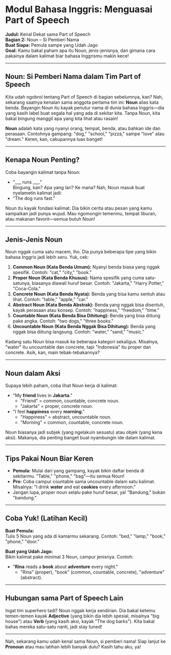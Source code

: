 # Modul Bahasa Inggris: Menguasai Part of Speech  
**Judul:** Kenal Dekat sama Part of Speech  
**Bagian 2:** Noun – Si Pemberi Nama  
**Buat Siapa:** Pemula sampe yang Udah Jago  
**Goal:** Kamu bakal paham apa itu Noun, jenis-jenisnya, dan gimana cara pakainya dalam kalimat biar bahasa Inggrismu makin kece!

---

## Noun: Si Pemberi Nama dalam Tim Part of Speech  

Kita udah ngobrol tentang Part of Speech di bagian sebelumnya, kan? Nah, sekarang saatnya kenalan sama anggota pertama tim ini: **Noun** alias kata benda. Bayangin Noun itu kayak penutur nama di dunia bahasa Inggris—dia yang kasih label buat segala hal yang ada di sekitar kita. Tanpa Noun, kita bakal bingung manggil apa yang kita lihat atau rasain!

**Noun** adalah kata yang nyanyi orang, tempat, benda, atau bahkan ide dan perasaan. Contohnya gampang: "dog," "school," "pizza," sampe "love" atau "dream." Keren, kan, cakupannya luas banget!

---

## Kenapa Noun Penting?  

Coba bayangin kalimat tanpa Noun:  
- "___ runs ___."  
Bingung, kan? Apa yang lari? Ke mana? Nah, Noun masuk buat nyelametin kalimat jadi:  
- "The dog runs fast."  

Noun itu kayak fondasi kalimat. Dia bikin cerita atau pesan yang kamu sampaikan jadi punya wujud. Mau ngomongin temenmu, tempat liburan, atau makanan favorit—semua butuh Noun!

---

## Jenis-Jenis Noun  

Noun nggak cuma satu macem, lho. Dia punya beberapa tipe yang bikin bahasa Inggris jadi lebih seru. Yuk, cek:  

1. **Common Noun (Kata Benda Umum):** Nyanyi benda biasa yang nggak spesifik. Contoh: "cat," "city," "book."  
2. **Proper Noun (Kata Benda Khusus):** Nama spesifik yang cuma satu-satunya, biasanya diawali huruf besar. Contoh: "Jakarta," "Harry Potter," "Coca-Cola."  
3. **Concrete Noun (Kata Benda Nyata):** Benda yang bisa kamu sentuh atau lihat. Contoh: "table," "apple," "car."  
4. **Abstract Noun (Kata Benda Abstrak):** Benda yang nggak bisa disentuh, kayak perasaan atau konsep. Contoh: "happiness," "freedom," "time."  
5. **Countable Noun (Kata Benda Bisa Dihitung):** Benda yang bisa diitung pake angka. Contoh: "two dogs," "three books."  
6. **Uncountable Noun (Kata Benda Nggak Bisa Dihitung):** Benda yang nggak bisa diitung langsung. Contoh: "water," "sand," "music."  

Kadang satu Noun bisa masuk ke beberapa kategori sekaligus. Misalnya, "water" itu uncountable dan concrete, tapi "Indonesia" itu proper dan concrete. Asik, kan, main tebak-tebakannya?

---

## Noun dalam Aksi  

Supaya lebih paham, coba lihat Noun kerja di kalimat:  
- "My **friend** lives in **Jakarta**."  
  - "Friend" = common, countable, concrete noun.  
  - "Jakarta" = proper, concrete noun.  
- "I feel **happiness** every **morning**."  
  - "Happiness" = abstract, uncountable noun.  
  - "Morning" = common, countable, concrete noun.  

Noun biasanya jadi subjek (yang ngelakuin sesuatu) atau objek (yang kena aksi). Makanya, dia penting banget buat nyambungin ide dalam kalimat.

---

## Tips Pakai Noun Biar Keren  

- **Pemula:** Mulai dari yang gampang, kayak bikin daftar benda di sekitarmu. "Table," "phone," "bag"—itu semua Noun!  
- **Pro:** Coba campur countable sama uncountable dalam satu kalimat. Misalnya: "I drink **water** and eat **cookies** every afternoon."  
- Jangan lupa, proper noun selalu pake huruf besar, ya! "Bandung," bukan "bandung."  

---

## Coba Yuk! (Latihan Kecil)  

**Buat Pemula:**  
Tulis 5 Noun yang ada di kamarmu sekarang. Contoh: "bed," "lamp," "book," "phone," "door."  

**Buat yang Udah Jago:**  
Bikin kalimat pake minimal 3 Noun, campur jenisnya. Contoh:  
- "**Rina** reads a **book** about **adventure** every night."  
  - "Rina" (proper), "book" (common, countable, concrete), "adventure" (abstract).  

---

## Hubungan sama Part of Speech Lain  

Ingat tim superhero tadi? Noun nggak kerja sendirian. Dia bakal ketemu temen-temen kayak **Adjective** (yang bikin dia lebih spesial, misalnya "big house") atau **Verb** (yang kasih aksi, kayak "The dog barks"). Kita bakal bahas mereka satu-satu nanti, jadi stay tuned!

---

Nah, sekarang kamu udah kenal sama Noun, si pemberi nama! Siap lanjut ke **Pronoun** atau mau latihan lebih banyak dulu? Kasih tahu aku, ya!